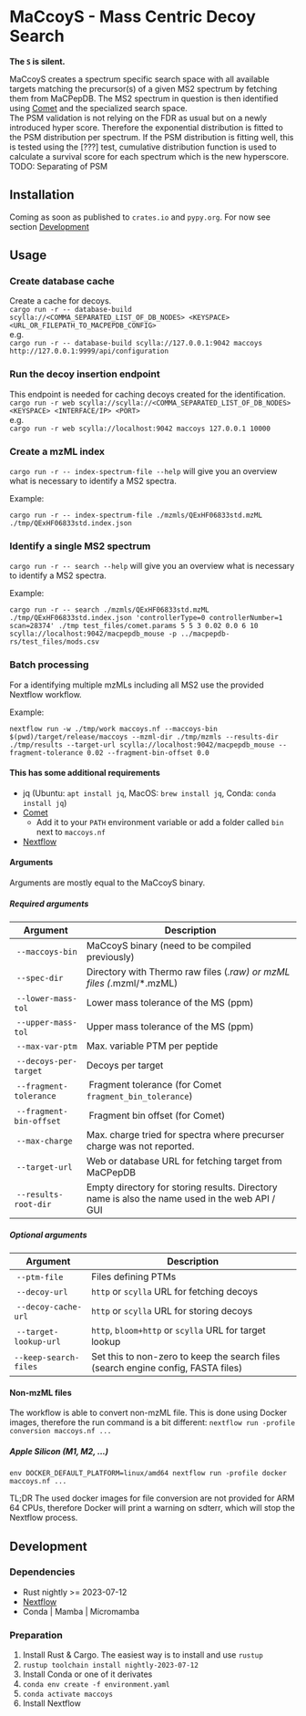 # MaCcoyS - Mass Centric Decoy Search
**The `S` is silent.**

MaCcoyS creates a spectrum specific search space with all available targets matching the precursor(s) of a given MS2 spectrum by fetching them from MaCPepDB. The MS2 spectrum in question is then identified using [Comet](https://uwpr.github.io/Comet/) and the specialized search space.    
The PSM validation is not relying on the FDR as usual but on a newly introduced hyper score. Therefore the exponential distribution is fitted to the PSM distribution per spectrum. If the PSM distribution is fitting well, this is tested using the \[???\] test, cumulative distribution function is used to calculate a survival score for each spectrum which is the new hyperscore.   
TODO: Separating of PSM

## Installation
Coming as soon as published to `crates.io` and `pypy.org`. For now see section [Development](#development)

## Usage

### Create database cache
Create a cache for decoys.   
`cargo run -r -- database-build scylla://<COMMA_SEPARATED_LIST_OF_DB_NODES> <KEYSPACE> <URL_OR_FILEPATH_TO_MACPEPDB_CONFIG>`   
e.g.   
`cargo run -r -- database-build scylla://127.0.0.1:9042 maccoys http://127.0.0.1:9999/api/configuration`

### Run the decoy insertion endpoint
This endpoint is needed for caching decoys created for the identification.   
`cargo run -r web scylla://scylla://<COMMA_SEPARATED_LIST_OF_DB_NODES> <KEYSPACE> <INTERFACE/IP> <PORT>`   
e.g.   
`cargo run -r web scylla://localhost:9042 maccoys 127.0.0.1 10000`

### Create a mzML index
`cargo run -r -- index-spectrum-file --help` will give you an overview what is necessary to identify a MS2 spectra.

Example:
```
cargo run -r -- index-spectrum-file ./mzmls/QExHF06833std.mzML  ./tmp/QExHF06833std.index.json
```

### Identify a single MS2 spectrum
`cargo run -r -- search --help` will give you an overview what is necessary to identify a MS2 spectra.

Example:
```
cargo run -r -- search ./mzmls/QExHF06833std.mzML ./tmp/QExHF06833std.index.json 'controllerType=0 controllerNumber=1 scan=28374' ./tmp test_files/comet.params 5 5 3 0.02 0.0 6 10  scylla://localhost:9042/macpepdb_mouse -p ../macpepdb-rs/test_files/mods.csv
```

### Batch processing
For a identifying multiple mzMLs including all MS2 use the provided Nextflow workflow.

Example:
```
nextflow run -w ./tmp/work maccoys.nf --maccoys-bin $(pwd)/target/release/maccoys --mzml-dir ./tmp/mzmls --results-dir ./tmp/results --target-url scylla://localhost:9042/macpepdb_mouse --fragment-tolerance 0.02 --fragment-bin-offset 0.0
```

#### This has some additional requirements
* jq (Ubuntu: `apt install jq`, MacOS: `brew install jq`, Conda: `conda install jq`)
* [Comet](https://github.com/UWPR/Comet/releases)
    * Add it to your `PATH` environment variable or add a folder called `bin` next to `maccoys.nf`
* [Nextflow](https://www.nextflow.io/)

#### Arguments
Arguments are mostly equal to the MaCcoyS binary.

##### Required arguments
| Argument | Description |
| --- | --- |
| `--maccoys-bin` | MaCcoyS binary (need to be compiled previously) |
| `--spec-dir` | Directory with Thermo raw files (*.raw) or mzML files (*.mzml/*.mzML) |
| `--lower-mass-tol` | Lower mass tolerance of the MS (ppm) |
| `--upper-mass-tol` | Upper mass tolerance of the MS (ppm) |
| `--max-var-ptm` | Max. variable PTM per peptide |
| `--decoys-per-target` | Decoys per target |
| `--fragment-tolerance` | Fragment tolerance (for Comet `fragment_bin_tolerance`) |
| `--fragment-bin-offset` | Fragment bin offset (for Comet) |
| `--max-charge` | Max. charge tried for spectra where precurser charge was not reported. |
| `--target-url` | Web or database URL for fetching target from MaCPepDB |
| `--results-root-dir` | Empty directory for storing results. Directory name is also the name used in the web API / GUI |

##### Optional arguments
| Argument | Description |
| --- | --- |
| `--ptm-file` | Files defining PTMs |
| `--decoy-url` | `http` or `scylla` URL for fetching decoys |
| `--decoy-cache-url` | `http` or `scylla` URL for storing decoys |
| `--target-lookup-url` | `http`, `bloom+http` or `scylla` URL for target lookup |
| `--keep-search-files` | Set this to non-zero to keep the search files (search engine config, FASTA files) |  

#### Non-mzML files
The workflow is able to convert non-mzML file. This is done using Docker images, therefore the run command is a bit different: `nextflow run -profile conversion maccoys.nf ...`


##### Apple Silicon (M1, M2, ...)
```
env DOCKER_DEFAULT_PLATFORM=linux/amd64 nextflow run -profile docker maccoys.nf ...
```

TL;DR The used docker images for file conversion are not provided for ARM 64 CPUs, therefore Docker will print a warning on sdterr, which will stop the Nextflow process.



## Development

### Dependencies
* Rust nightly >= 2023-07-12
* [Nextflow](https://www.nextflow.io/)
* Conda | Mamba | Micromamba

### Preparation
1. Install Rust & Cargo. The easiest way is to install and use `rustup`
2. `rustup toolchain install nightly-2023-07-12`
3. Install Conda or one of it derivates
4. `conda env create -f environment.yaml`
5. `conda activate maccoys`
6. Install Nextflow